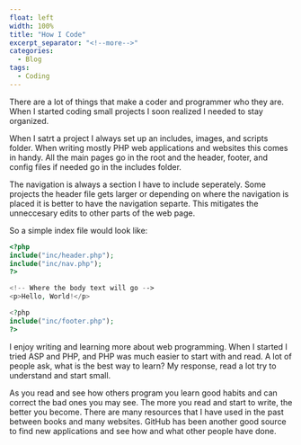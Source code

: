 ```yaml
---
float: left
width: 100%
title: "How I Code"
excerpt_separator: "<!--more-->"
categories:
  - Blog
tags:
  - Coding
---
```



There are a lot of things that make a coder and programmer who they are. When I started coding small projects I soon realized I needed to stay organized. 

When I satrt a project I always set up an includes, images, and scripts folder. When writing mostly PHP web applications and websites this comes in handy. All the main pages go in the root and the header, footer, and config files if needed go in the includes folder. 

The navigation is always a section I have to include seperately. Some projects the header file gets larger or depending on where the navigation is placed it is better to have the navigation separte. This mitigates the unneccesary edits to other parts of the web page. 

So a simple index file would look like: 

```php
<?php 
include("inc/header.php");
include("inc/nav.php");
?>

<!-- Where the body text will go -->
<p>Hello, World!</p>

<?php
include("inc/footer.php");
?>
```

I enjoy writing and learning more about web programming. When I started I tried ASP and PHP, and PHP was much easier to start with and read. A lot of people ask, what is the best way to learn? My response, read a lot try to understand and start small. 

As you read and see how others program you learn good habits and can correct the bad ones you may see. The more you read and start to write, the better you become. There are many resources that I have used in the past between books and many websites. GitHub has been another good source to find new applications and see how and what other people have done. 
